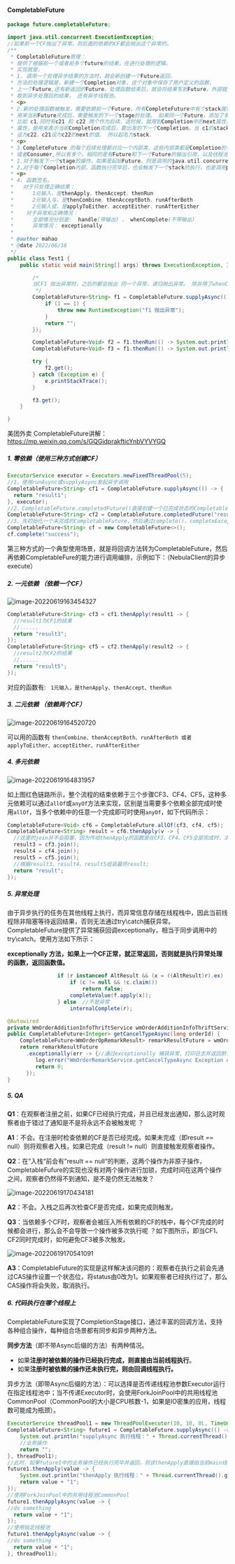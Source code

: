 
#### CompletableFuture

```java
package future.completableFuture;

import java.util.concurrent.ExecutionException;
//如果前一个CF抛出了异常，则后面的依赖的CF都会抛出这个异常的。
/**
 * CompletableFuture原理：
 * 提供了根据前一个或者前多个future的结果，在进行处理的逻辑。
 * 实现就是，
 * 1. 调用一个处理异步结果的方法时，就会新创建一个Future返回，
 * 方法的处理逻辑是，新建一个Completion对象，这个对象中保存了用户定义的函数，
 * 上一个Future,还有新返回的Future，处理函数结束后，就会将结果写到Future，外部就能
 * 取到异步处理后的结果， 还有异步线程池。
 * <p>
 * 2.新的处理函数被触发，需要依赖前一个Future，所有CompleteFuture中有个stack属性，类型就是Completion，
 * 用来当前Future完成后，需要触发的下一个stage的处理。 如果同一个Future，添加了多个后续的处理stage，
 * 比如 c1,同时有c21 和 c22 两个作为后续，这时候，就用到Completion中的next属性，这也是个Completion 类型的
 * 属性，是用来表示当前Completion完成后，要出发的下一个Completion。当 c1的stack被设为c21后，c22又来添加，则会将stack
 * 设为c22，c21设为c22的next的值。 所以起名为stack.
 * <p>
 * 3.CompleteFuture 的每个后续处理都对应一个内部类，这些内部类都是Completion的子类，不同的是处理函数，有的是Function，
 * 或者Consumer,所以有多个，相同的是有Future和下一个Future的输出引用，以及线程池。
 * 1.对于触发下一个stage的操作，如果是起始Future，则是调用的java.util.concurrent.CompletableFuture#postComplete()，
 * 2.对于每个Completion内部，函数执行完毕后，也会触发下一个stack的执行，也是调用postComplete()方法。
 * <p>
 * 4. 函数签名，
 *   对于只处理正确结果：
 *      1元输入，是thenApply、thenAccept、thenRun
 *      2元输入与，是thenCombine、thenAcceptBoth、runAfterBoth
 *      2元输入或，是applyToEither、acceptEither、runAfterEither
 *    对于异常和正确情况：
 *      全部情况分别是:  handle(带输出) 、 whenComplete(不带输出)
 *      异常情况： exceptionally
 *
 * @author mahao
 * @date 2022/06/16
 */
public class Test1 {
    public static void main(String[] args) throws ExecutionException, InterruptedException {

        /*
        当CF1 抛出异常时，之后的都会抛出 同一个异常，递归抛出异常。 除非用了whenComple()这种处理异常的函数
         */
        CompletableFuture<String> f1 = CompletableFuture.supplyAsync(() -> {
            if (1 == 1) {
                throw new RuntimeException("f1 抛出异常");
            }
            return "";
        });

        CompletableFuture<Void> f2 = f1.thenRun(() -> System.out.println("我是f2"));
        CompletableFuture<Void> f3 = f1.thenRun(() -> System.out.println("我是f3"));

        try {
            f2.get();
        } catch (Exception e) {
            e.printStackTrace();
        }

        f3.get();
    }

}

```

美团外卖 CompletableFuture讲解： https://mp.weixin.qq.com/s/GQGidprakfticYnbVYVYGQ

##### 1. 零依赖（使用三种方式创建CF）

```java
ExecutorService executor = Executors.newFixedThreadPool(5);
//1、使用runAsync或supplyAsync发起异步调用
CompletableFuture<String> cf1 = CompletableFuture.supplyAsync(() -> {
  return "result1";
}, executor);
//2、CompletableFuture.completedFuture()直接创建一个已完成状态的CompletableFuture
CompletableFuture<String> cf2 = CompletableFuture.completedFuture("result2");
//3、先初始化一个未完成的CompletableFuture，然后通过complete()、completeExceptionally()，完成该CompletableFuture
CompletableFuture<String> cf = new CompletableFuture<>();
cf.complete("success");
```

第三种方式的一个典型使用场景，就是将回调方法转为CompletableFuture，然后再依赖CompletableFure的能力进行调用编排，示例如下：（NebulaClient的异步execute）

##### 2. 一元依赖 （依赖一个CF）

![image-20220619163454327](../../../image/image-20220619163454327.png)

```java
CompletableFuture<String> cf3 = cf1.thenApply(result1 -> {
  //result1为CF1的结果
  //......
  return "result3";
});
CompletableFuture<String> cf5 = cf2.thenApply(result2 -> {
  //result2为CF2的结果
  //......
  return "result5";
});
```

对应的函数有: ` 1元输入，是thenApply、thenAccept、thenRun`

##### 3. 二元依赖 （依赖两个CF）

![image-20220619164520720](../../../image/image-20220619164520720.png)

可以用的函数有 `thenCombine、thenAcceptBoth、runAfterBoth 或者  applyToEither、acceptEither、runAfterEither`

##### 4. 多元依赖

![image-20220619164831957](../../../image/image-20220619164831957.png)

如上图红色链路所示，整个流程的结束依赖于三个步骤CF3、CF4、CF5，这种多元依赖可以通过`allOf`或`anyOf`方法来实现，区别是当需要多个依赖全部完成时使用`allOf`，当多个依赖中的任意一个完成即可时使用`anyOf`，如下代码所示：

```java
CompletableFuture<Void> cf6 = CompletableFuture.allOf(cf3, cf4, cf5);
CompletableFuture<String> result = cf6.thenApply(v -> {
  //这里的join并不会阻塞，因为传给thenApply的函数是在CF3、CF4、CF5全部完成时，才会执行 。
  result3 = cf3.join();
  result4 = cf4.join();
  result5 = cf5.join();
  //根据result3、result4、result5组装最终result;
  return "result";
});
```

##### 5. 异常处理

由于异步执行的任务在其他线程上执行，而异常信息存储在线程栈中，因此当前线程除非阻塞等待返回结果，否则无法通过try\catch捕获异常。CompletableFuture提供了异常捕获回调exceptionally，相当于同步调用中的try\catch。使用方法如下所示：

**exceptionally 方法，如果上一个CF正常，就正常返回，否则就是执行异常处理的函数，返回函数值。**

```java
                if (r instanceof AltResult && (x = ((AltResult)r).ex) != null) { //是异常
                    if (c != null && !c.claim())
                        return false;
                    completeValue(f.apply(x));
                } else  //不是异常
                    internalComplete(r);
```



```java
@Autowired
private WmOrderAdditionInfoThriftService wmOrderAdditionInfoThriftService;//内部接口
public CompletableFuture<Integer> getCancelTypeAsync(long orderId) {
    CompletableFuture<WmOrderOpRemarkResult> remarkResultFuture = wmOrderAdditionInfoThriftService.findOrderCancelledRemarkByOrderIdAsync(orderId);//业务方法，内部会发起异步rpc调用
    return remarkResultFuture 
      .exceptionally(err -> {//通过exceptionally 捕获异常，打印日志并返回默认值
         log.error("WmOrderRemarkService.getCancelTypeAsync Exception orderId={}", orderId, err);
         return 0;
      });
}
```



##### 5. QA

**Q1**：在观察者注册之前，如果CF已经执行完成，并且已经发出通知，那么这时观察者由于错过了通知是不是将永远不会被触发呢 ？

**A1**：不会。在注册时检查依赖的CF是否已经完成。如果未完成（即result == null）则将观察者入栈，如果已完成（result != null）则直接触发观察者操作。



**Q2**：在”入栈“前会有”result == null“的判断，这两个操作为非原子操作，CompletableFufure的实现也没有对两个操作进行加锁，完成时间在这两个操作之间，观察者仍然得不到通知，是不是仍然无法触发？

![image-20220619170434181](../../../image/image-20220619170434181.png)

**A2**：不会。入栈之后再次检查CF是否完成，如果完成则触发。



**Q3**：当依赖多个CF时，观察者会被压入所有依赖的CF的栈中，每个CF完成的时候都会进行，那么会不会导致一个操作被多次执行呢 ？如下图所示，即当CF1、CF2同时完成时，如何避免CF3被多次触发。

![image-20220619170541091](../../../image/image-20220619170541091.png)

**A3**：CompletableFuture的实现是这样解决该问题的：观察者在执行之前会先通过CAS操作设置一个状态位，将status由0改为1。如果观察者已经执行过了，那么CAS操作将会失败，取消执行。

##### 6. 代码执行在哪个线程上

CompletableFuture实现了CompletionStage接口，通过丰富的回调方法，支持各种组合操作，每种组合场景都有同步和异步两种方法。

**同步方法**（即不带Async后缀的方法）有两种情况。

- 如果**注册时被依赖的操作已经执行完成，则直接由当前线程执行**。
- 如果**注册时被依赖的操作还未执行完，则由回调线程执行。**

异步方法（即带Async后缀的方法）：可以选择是否传递线程池参数Executor运行在指定线程池中；当不传递Executor时，会使用ForkJoinPool中的共用线程池CommonPool（CommonPool的大小是CPU核数-1，如果是IO密集的应用，线程数可能成为瓶颈）。

```java
ExecutorService threadPool1 = new ThreadPoolExecutor(10, 10, 0L, TimeUnit.MILLISECONDS, new ArrayBlockingQueue<>(100));
CompletableFuture<String> future1 = CompletableFuture.supplyAsync(() -> {
    System.out.println("supplyAsync 执行线程：" + Thread.currentThread().getName());
    //业务操作
    return "";
}, threadPool1);
//此时，如果future1中的业务操作已经执行完毕并返回，则该thenApply直接由当前main线程执行；否则，将会由执行以上业务操作的threadPool1中的线程执行。
future1.thenApply(value -> {
    System.out.println("thenApply 执行线程：" + Thread.currentThread().getName());
    return value + "1";
});
//使用ForkJoinPool中的共用线程池CommonPool
future1.thenApplyAsync(value -> {
//do something
  return value + "1";
});
//使用指定线程池
future1.thenApplyAsync(value -> {
//do something
  return value + "1";
}, threadPool1);
```

